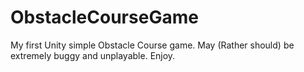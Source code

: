 # ObstacleCourseGame
My first Unity simple Obstacle Course game. May (Rather should) be extremely buggy and unplayable. Enjoy.
